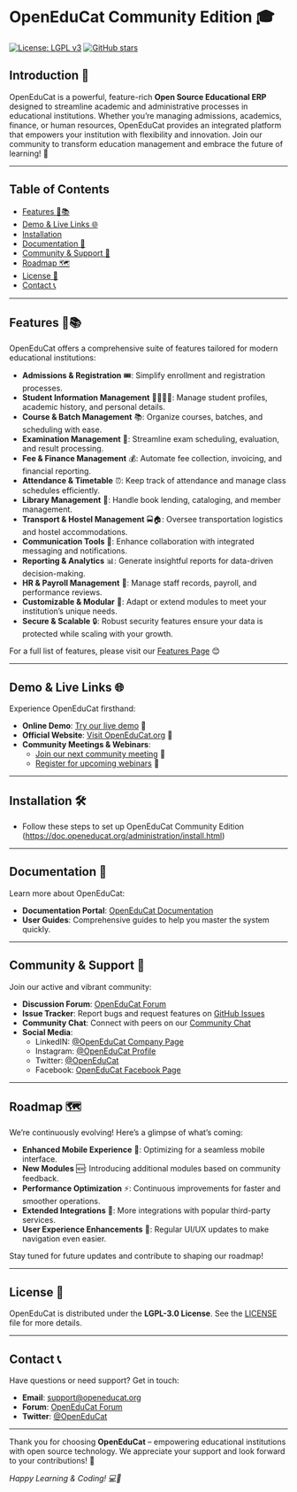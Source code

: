 # OpenEduCat Community Edition 🎓

[![License: LGPL v3](https://img.shields.io/badge/License-LGPL%20v3-blue.svg)](LICENSE)
[![GitHub stars](https://img.shields.io/github/stars/openeducat/openeducat_erp.svg)](https://github.com/openeducat/openeducat_erp/stargazers)

## Introduction 🚀

OpenEduCat is a powerful, feature-rich **Open Source Educational ERP** designed to streamline academic and administrative processes in educational institutions. Whether you’re managing admissions, academics, finance, or human resources, OpenEduCat provides an integrated platform that empowers your institution with flexibility and innovation. Join our community to transform education management and embrace the future of learning! 🌟

---

## Table of Contents
- [Features 🚀📚](#features-)
- [Demo & Live Links 🌐](#demo--live-links-)
- [Installation](#installation)
- [Documentation 📖](#documentation-)
- [Community & Support 🤝](#community--support-)
- [Roadmap 🗺️](#roadmap-)
- [License 📄](#license-)
- [Contact 📞](#contact-)

---

## Features 🚀📚

OpenEduCat offers a comprehensive suite of features tailored for modern educational institutions:

- **Admissions & Registration** 🎟️: Simplify enrollment and registration processes.
- **Student Information Management** 👨‍🎓👩‍🎓: Manage student profiles, academic history, and personal details.
- **Course & Batch Management** 📚: Organize courses, batches, and scheduling with ease.
- **Examination Management** 📝: Streamline exam scheduling, evaluation, and result processing.
- **Fee & Finance Management** 💰: Automate fee collection, invoicing, and financial reporting.
- **Attendance & Timetable** ⏰: Keep track of attendance and manage class schedules efficiently.
- **Library Management** 📖: Handle book lending, cataloging, and member management.
- **Transport & Hostel Management** 🚍🏠: Oversee transportation logistics and hostel accommodations.
- **Communication Tools** 📢: Enhance collaboration with integrated messaging and notifications.
- **Reporting & Analytics** 📊: Generate insightful reports for data-driven decision-making.
- **HR & Payroll Management** 👥: Manage staff records, payroll, and performance reviews.
- **Customizable & Modular** 🔧: Adapt or extend modules to meet your institution’s unique needs.
- **Secure & Scalable** 🔒: Robust security features ensure your data is protected while scaling with your growth.

For a full list of features, please visit our [Features Page](https://openeducat.org/features) 😊

---

## Demo & Live Links 🌐

Experience OpenEduCat firsthand:
- **Online Demo**: [Try our live demo](https://openeducat.org/demo) 🎥
- **Official Website**: [Visit OpenEduCat.org](https://openeducat.org) 🌟
- **Community Meetings & Webinars**:
  - [Join our next community meeting](https://openeducat.org/meeting) 🤝
  - [Register for upcoming webinars](https://webinars.openeducat.org/events) 🎤

---

## Installation 🛠️

- Follow these steps to set up OpenEduCat Community Edition (https://doc.openeducat.org/administration/install.html)

---

## Documentation 📖

Learn more about OpenEduCat:
- **Documentation Portal**: [OpenEduCat Documentation](https://doc,openeducat.org/)
- **User Guides**: Comprehensive guides to help you master the system quickly.

---

## Community & Support 🤝

Join our active and vibrant community:
- **Discussion Forum**: [OpenEduCat Forum](https://openeducat.org/forum)
- **Issue Tracker**: Report bugs and request features on [GitHub Issues](https://github.com/openeducat/openeducat_erp/issues)
- **Community Chat**: Connect with peers on our [Community Chat](https://community.openeducat.org)
- **Social Media**:
  - LinkedIN: [@OpenEduCat Company Page](https://www.linkedin.com/company/openeducat-inc/)
  - Instagram: [@OpenEduCat Profile](https://www.instagram.com/openeducat)
  - Twitter: [@OpenEduCat](https://twitter.com/openeducat)
  - Facebook: [OpenEduCat Facebook Page](https://facebook.com/openeducat)

---

## Roadmap 🗺️

We’re continuously evolving! Here’s a glimpse of what’s coming:
- **Enhanced Mobile Experience** 📱: Optimizing for a seamless mobile interface.
- **New Modules** 🆕: Introducing additional modules based on community feedback.
- **Performance Optimization** ⚡: Continuous improvements for faster and smoother operations.
- **Extended Integrations** 🔗: More integrations with popular third-party services.
- **User Experience Enhancements** 🎨: Regular UI/UX updates to make navigation even easier.

Stay tuned for future updates and contribute to shaping our roadmap!

---

## License 📄

OpenEduCat is distributed under the **LGPL-3.0 License**. See the [LICENSE](LICENSE) file for more details.

---

## Contact 📞

Have questions or need support? Get in touch:
- **Email**: [support@openeducat.org](mailto:support@openeducat.org)
- **Forum**: [OpenEduCat Forum](https://openeducat.org/forum)
- **Twitter**: [@OpenEduCat](https://twitter.com/openeducat)

---

Thank you for choosing **OpenEduCat** – empowering educational institutions with open source technology. We appreciate your support and look forward to your contributions! 🙌

*Happy Learning & Coding! 💻🎉*
